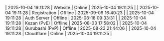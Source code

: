 | 2025-10-04 19:11:28 | Website | Online | 2025-10-04 19:11:25 |
| 2025-10-04 19:11:28 | Registration | Offline | 2025-09-09 16:40:23 |
| 2025-10-04 19:11:28 | Auth Server | Offline | 2025-08-18 09:33:31 |
| 2025-10-04 19:11:28 | Kezan (PvE) | Offline | 2025-08-03 17:58:02 |
| 2025-10-04 19:11:28 | Gurubashi (PvP) | Offline | 2025-08-23 21:44:06 |
| 2025-10-04 19:11:28 | Cloudflare | Online | 2025-10-04 19:11:25 |
